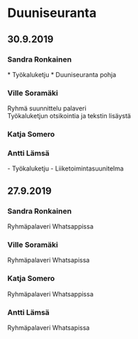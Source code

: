 <h1>Duuniseuranta</h1>

<h2>30.9.2019</h2>

<h3>Sandra Ronkainen</h3>
* Työkaluketju
* Duuniseuranta pohja

<h3>Ville Soramäki</h3>
Ryhmä suunnittelu palaveri<br>
Työkaluketjun otsikointia ja tekstin lisäystä
<h3>Katja Somero</h3>

<h3>Antti Lämsä</h3>
- Työkaluketju
- Liiketoimintasuunitelma

<h2>27.9.2019</h2>

<h3>Sandra Ronkainen</h3>
Ryhmäpalaveri Whatsappissa

<h3>Ville Soramäki</h3>
Ryhmäpalaveri Whatsapissa

<h3>Katja Somero</h3>
Ryhmäpalaveri Whatsappissa

<h3>Antti Lämsä</h3>
Ryhmäpalaveri Whatsapissa
